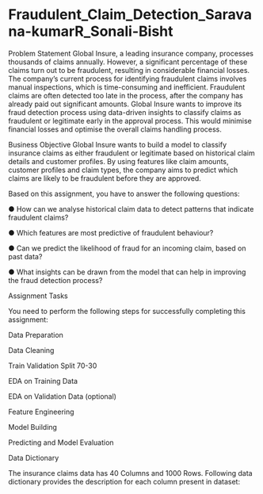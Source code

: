 # Fraudulent_Claim_Detection_Saravana-kumarR_Sonali-Bisht
Problem Statement
Global Insure, a leading insurance company, processes thousands of claims annually. However, a significant percentage of these claims turn out to be fraudulent, resulting in considerable financial losses. The company’s current process for identifying fraudulent claims involves manual inspections, which is time-consuming and inefficient. Fraudulent claims are often detected too late in the process, after the company has already paid out significant amounts. Global Insure wants to improve its fraud detection process using data-driven insights to classify claims as fraudulent or legitimate early in the approval process. This would minimise financial losses and optimise the overall claims handling process.

Business Objective
Global Insure wants to build a model to classify insurance claims as either fraudulent or legitimate based on historical claim details and customer profiles. By using features like claim amounts, customer profiles and claim types, the company aims to predict which claims are likely to be fraudulent before they are approved.

Based on this assignment, you have to answer the following questions:

● How can we analyse historical claim data to detect patterns that indicate fraudulent claims?

● Which features are most predictive of fraudulent behaviour?

● Can we predict the likelihood of fraud for an incoming claim, based on past data?

● What insights can be drawn from the model that can help in improving the fraud detection process?

Assignment Tasks

You need to perform the following steps for successfully completing this assignment:

Data Preparation

Data Cleaning

Train Validation Split 70-30

EDA on Training Data

EDA on Validation Data (optional)

Feature Engineering

Model Building

Predicting and Model Evaluation

Data Dictionary

The insurance claims data has 40 Columns and 1000 Rows. Following data dictionary provides the description for each column present in dataset:


